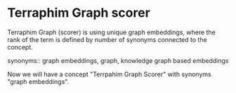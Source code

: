 # Terraphim Graph scorer

Terraphim Graph (scorer) is using unique graph embeddings, where the rank of the term is defined by number of synonyms connected to the concept.

synonyms:: graph embeddings, graph, knowledge graph based embeddings 

Now we will have a concept "Terrpahim Graph Scorer" with synonyms "graph embeddings". 



